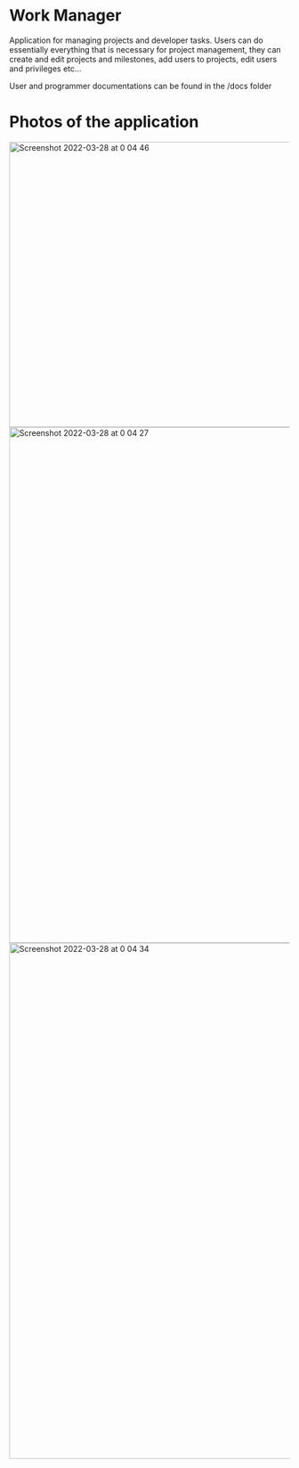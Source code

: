 # Work Manager

Application for managing projects and developer tasks. Users can do essentially everything that is necessary for project management, they can create and edit projects and milestones, add users to projects, edit users and privileges etc...

User and programmer documentations can be found in the /docs folder

# Photos of the application

<img width="512" alt="Screenshot 2022-03-28 at 0 04 46" src="https://user-images.githubusercontent.com/27449756/160302905-a6bb591b-2532-4292-9e9f-f37d5298ca89.png">
<img width="926" alt="Screenshot 2022-03-28 at 0 04 27" src="https://user-images.githubusercontent.com/27449756/160302909-fb95f813-faac-4b17-9482-c8614459e123.png">
<img width="926" alt="Screenshot 2022-03-28 at 0 04 34" src="https://user-images.githubusercontent.com/27449756/160302913-61dd9888-9842-49b5-a606-fec2ac42e166.png">
